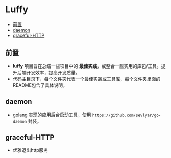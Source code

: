# Luffy

* [前置](#前置)
* [daemon](#daemon)
* [graceful-HTTP](#graceful-HTTP)

## 前置

* __luffy__ 项目旨在总结一些项目中的 __最佳实践__，或整合一些实用的库包/工具。提升后端开发效率，提高开发质量。
* 代码主目录下，每个文件夹代表一个最佳实践或工具库，每个文件夹里面的README包含了具体说明。

## daemon

* golang 实现的应用后台启动工具，使用 ```https://github.com/sevlyar/go-daemon``` 封装。

## graceful-HTTP

* 优雅退出http服务
